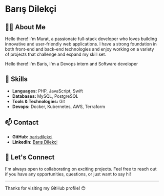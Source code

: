 # Barış Dilekçi

## 👨‍💻 About Me

Hello there! I'm Murat, a passionate full-stack developer who loves building innovative and user-friendly web applications. I have a strong foundation in both front-end and back-end technologies and enjoy working on a variety of projects that challenge and expand my skill set.

Hello there! I'm Baris, I'm a Devops intern and Software developer

## 🚀 Skills

- **Languages:** PHP, JavaScript, Swift
- **Databases:**  MySQL, PostgreSQL
- **Tools & Technologies:** Git
- **Devops:** Docker, Kubernetes, AWS, Terraform


## 📫 Contact

- **GitHub:** [barisdilekci](https://github.com/BarisDilekci)
- **LinkedIn:** [Barış Dilekçi](https://www.linkedin.com/in/barixmen)

## 🤝 Let's Connect

I'm always open to collaborating on exciting projects. Feel free to reach out if you have any opportunities, questions, or just want to say hi!

---

Thanks for visiting my GitHub profile! 😊
